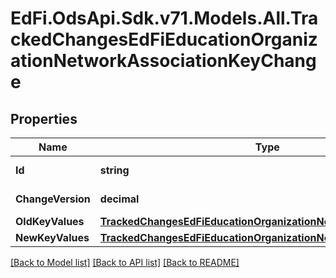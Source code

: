 # EdFi.OdsApi.Sdk.v71.Models.All.TrackedChangesEdFiEducationOrganizationNetworkAssociationKeyChange

## Properties

Name | Type | Description | Notes
------------ | ------------- | ------------- | -------------
**Id** | **string** | Resource identifier | [optional] 
**ChangeVersion** | **decimal** | Change version | [optional] 
**OldKeyValues** | [**TrackedChangesEdFiEducationOrganizationNetworkAssociationKey**](TrackedChangesEdFiEducationOrganizationNetworkAssociationKey.md) |  | [optional] 
**NewKeyValues** | [**TrackedChangesEdFiEducationOrganizationNetworkAssociationKey**](TrackedChangesEdFiEducationOrganizationNetworkAssociationKey.md) |  | [optional] 

[[Back to Model list]](../../README.md#documentation-for-models) [[Back to API list]](../../README.md#documentation-for-api-endpoints) [[Back to README]](../../README.md)

